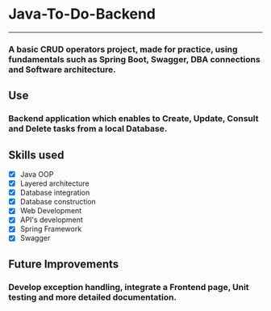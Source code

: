 # Java-To-Do-Backend
***
### A basic **CRUD** operators project, made for practice, using fundamentals such as Spring Boot, Swagger, DBA connections and Software architecture.

## Use 
### Backend application which enables to **Create**, **Update**, **Consult** and **Delete** tasks from a local Database.

## Skills used
- [x] Java OOP
- [x] Layered architecture 
- [x] Database integration
- [X] Database construction
- [X] Web Development
- [x] API's development
- [x] Spring Framework
- [x] Swagger

## Future Improvements
### Develop exception handling, integrate a Frontend page, Unit testing and more detailed documentation.

